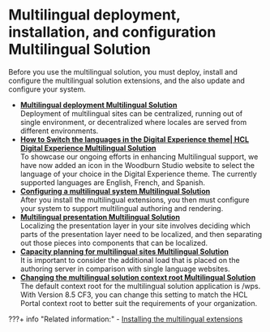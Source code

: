 # Multilingual deployment, installation, and configuration Multilingual Solution

Before you use the multilingual solution, you must deploy, install and configure the multilingual solution extensions, and the also update and configure your system.

-   **[Multilingual deployment Multilingual Solution](wcm_mls_deploy.md)**  
Deployment of multilingual sites can be centralized, running out of single environment, or decentralized where locales are served from different environments.
-   **[How to Switch the languages in the Digital Experience theme\| HCL Digital Experience Multilingual Solution](wcm_switch_lang_portal_theme.md)**  
To showcase our ongoing efforts in enhancing Multilingual support, we have now added an icon in the Woodburn Studio website to select the language of your choice in the Digital Experience theme. The currently supported languages are English, French, and Spanish.
-   **[Configuring a multilingual system Multilingual Solution](wcm_mls_configure.md)**  
After you install the multilingual extensions, you then must configure your system to support multilingual authoring and rendering.
-   **[Multilingual presentation Multilingual Solution](wcm_mls_presentation.md)**  
Localizing the presentation layer in your site involves deciding which parts of the presentation layer need to be localized, and then separating out those pieces into components that can be localized.
-   **[Capacity planning for multilingual sites Multilingual Solution](wcm_mls_capacity.md)**  
It is important to consider the additional load that is placed on the authoring server in comparison with single language websites.
-   **[Changing the multilingual solution context root Multilingual Solution](wcm_mls_context_root.md)**  
The default context root for the multilingual solution application is /wps. With Version 8.5 CF3, you can change this setting to match the HCL Portal context root to better suit the requirements of your organization.


???+ info "Related information:"
    - [Installing the multilingual extensions](../mls_extension/wcm_mls_install.md)

